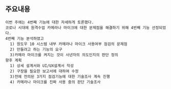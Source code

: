 ## 주요내용

    이번 주에는 4번째 기능에 대한 자세하게 토론했다. 
    코로나 시대에 원격수업 카메라나 마이크에 대한 문제점을 해결하기 위해 4번째 기능 선정되었다.
    4번째 기능 분석하였고 
      1) 원도우 10 시스템 내부 카메라나 마이크 사용여부 점검의 문제점
      2) 만들려고 하는 기능의 요구
      3)카메라 마이크를 켜지는 것이 사년자의 의도인지의 판단 정의
    향후 계획
      1) 상세 설계서와 UI/UX설계서 작성
      2) 구장을 필요한 보고서에 대하여 수정
      3)전에 전의된 3가지 점검기능에 대한 기술조사 계속 진행
      4) 카메라나 마이크를 진짜 사용 중의 판단 기술조사
